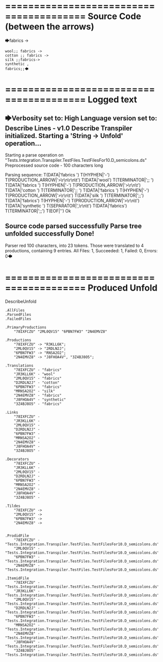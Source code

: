========================================
Source Code (between the arrows)
========================================

🡆fabrics ->

	wool;; fabrics ->
	cotton ;; fabrics ->
	silk ;;fabrics->
	synthetic ,
	fabrics;;🡄

========================================
Logged text
========================================

🡆Verbosity set to: High
Language version set to: Describe Lines - v1.0
Describe Transpiler initialized.
Starting a 'String -> Unfold' operation...
------------------------
Starting a parse operation on "Tests.Integration.Transpiler.TestFiles.TestFilesFor10.D_semicolons.ds"
Preprocessed source code - 100 characters long

Parsing sequence: T(DATA|'fabrics ') T(HYPHEN|'-') T(PRODUCTION_ARROW|'>\r\n\r\n\t') T(DATA|'wool') T(TERMINATOR|';; ') T(DATA|'fabrics ') T(HYPHEN|'-') T(PRODUCTION_ARROW|'>\r\n\t') T(DATA|'cotton ') T(TERMINATOR|';; ') T(DATA|'fabrics ') T(HYPHEN|'-') T(PRODUCTION_ARROW|'>\r\n\t') T(DATA|'silk ') T(TERMINATOR|';;') T(DATA|'fabrics') T(HYPHEN|'-') T(PRODUCTION_ARROW|'>\r\n\t') T(DATA|'synthetic ') T(SEPARATOR|',\r\n\t') T(DATA|'fabrics') T(TERMINATOR|';;') T(EOF|'<EOF>') Ok

Source code parsed successfully
Parse tree unfolded successfully
Done!
------------------------
Parser red 100 characters, into 23 tokens.
Those were translated to 4 productions, containing 9 entries.
All Files: 1, Succeeded: 1, Failed: 0, Errors: 0🡄

========================================
Produced Unfold
========================================

DescribeUnfold

    .AllFiles
    .ParsedFiles
    .FailedFiles

    .PrimaryProductions
        "78IXFCZU" "2ML0QV15" "6PBN7FW3" "2N4EMVZ8" 

    .Productions
        "78IXFCZU" -> "R3KLL6K";
        "2ML0QV15" -> "2RDLN2J";
        "6PBN7FW3" -> "RNSA2O2";
        "2N4EMVZ8" -> "J8FHOA4V", "3Z4BJ8O5";

    .Translations
        "78IXFCZU" - "fabrics"
        "JR3KLL6K" - "wool"
        "2ML0QV15" - "fabrics"
        "D2RDLN2J" - "cotton"
        "6PBN7FW3" - "fabrics"
        "MRNSA2O2" - "silk"
        "2N4EMVZ8" - "fabrics"
        "J8FHOA4V" - "synthetic"
        "3Z4BJ8O5" - "fabrics"

    .Links
        "78IXFCZU" - 
        "JR3KLL6K" - 
        "2ML0QV15" - 
        "D2RDLN2J" - 
        "6PBN7FW3" - 
        "MRNSA2O2" - 
        "2N4EMVZ8" - 
        "J8FHOA4V" - 
        "3Z4BJ8O5" - 

    .Decorators
        "78IXFCZU" - 
        "JR3KLL6K" - 
        "2ML0QV15" - 
        "D2RDLN2J" - 
        "6PBN7FW3" - 
        "MRNSA2O2" - 
        "2N4EMVZ8" - 
        "J8FHOA4V" - 
        "3Z4BJ8O5" - 

    .Tildes
        "78IXFCZU" -> 
        "2ML0QV15" -> 
        "6PBN7FW3" -> 
        "2N4EMVZ8" -> 


    .ProdidFile
        "78IXFCZU" - "Tests.Integration.Transpiler.TestFiles.TestFilesFor10.D_semicolons.ds"
        "2ML0QV15" - "Tests.Integration.Transpiler.TestFiles.TestFilesFor10.D_semicolons.ds"
        "6PBN7FW3" - "Tests.Integration.Transpiler.TestFiles.TestFilesFor10.D_semicolons.ds"
        "2N4EMVZ8" - "Tests.Integration.Transpiler.TestFiles.TestFilesFor10.D_semicolons.ds"

    .ItemidFile
        "78IXFCZU" - "Tests.Integration.Transpiler.TestFiles.TestFilesFor10.D_semicolons.ds"
        "JR3KLL6K" - "Tests.Integration.Transpiler.TestFiles.TestFilesFor10.D_semicolons.ds"
        "2ML0QV15" - "Tests.Integration.Transpiler.TestFiles.TestFilesFor10.D_semicolons.ds"
        "D2RDLN2J" - "Tests.Integration.Transpiler.TestFiles.TestFilesFor10.D_semicolons.ds"
        "6PBN7FW3" - "Tests.Integration.Transpiler.TestFiles.TestFilesFor10.D_semicolons.ds"
        "MRNSA2O2" - "Tests.Integration.Transpiler.TestFiles.TestFilesFor10.D_semicolons.ds"
        "2N4EMVZ8" - "Tests.Integration.Transpiler.TestFiles.TestFilesFor10.D_semicolons.ds"
        "J8FHOA4V" - "Tests.Integration.Transpiler.TestFiles.TestFilesFor10.D_semicolons.ds"
        "3Z4BJ8O5" - "Tests.Integration.Transpiler.TestFiles.TestFilesFor10.D_semicolons.ds"

